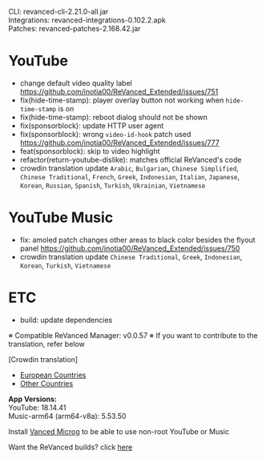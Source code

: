 CLI: revanced-cli-2.21.0-all.jar  
Integrations: revanced-integrations-0.102.2.apk  
Patches: revanced-patches-2.168.42.jar  

YouTube
==
- change default video quality label https://github.com/inotia00/ReVanced_Extended/issues/751
- fix(hide-time-stamp): player overlay button not working when `hide-time-stamp` is on
- fix(hide-time-stamp): reboot dialog should not be shown
- fix(sponsorblock): update HTTP user agent
- fix(sponsorblock): wrong `video-id-hook` patch used https://github.com/inotia00/ReVanced_Extended/issues/777
- feat(sponsorblock): skip to video highlight
- refactor(return-youtube-dislike): matches official ReVanced's code
- crowdin translation update
`Arabic`, `Bulgarian`, `Chinese Simplified`, `Chinese Traditional`, `French`, `Greek`, `Indonesian`, `Italian`, `Japanese`, `Korean`, `Russian`, `Spanish`, `Turkish`, `Ukrainian`, `Vietnamese`


YouTube Music
==
- fix: amoled patch changes other areas to black color besides the flyout panel https://github.com/inotia00/ReVanced_Extended/issues/750
- crowdin translation update
`Chinese Traditional`, `Greek`, `Indonesian`, `Korean`, `Turkish`, `Vietnamese`


ETC
==
- build: update dependencies


※ Compatible ReVanced Manager: v0.0.57
※ If you want to contribute to the translation, refer below

[Crowdin translation]
- [European Countries](https://crowdin.com/project/revancedextendedeu)
- [Other Countries](https://crowdin.com/project/revancedextended)
  
**App Versions:**  
YouTube: 18.14.41  
Music-arm64 (arm64-v8a): 5.53.50  

Install [Vanced Microg](https://github.com/inotia00/VancedMicroG/releases/latest) to be able to use non-root YouTube or Music  

Want the ReVanced builds? click [here](https://github.com/kevinr99089/revanced.builder/releases/latest)  
